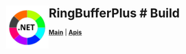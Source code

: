 # <img align="left" width="100" height="100" src="./images/icon.png"> RingBufferPlus # Build

[**Main**](index.md#help) | 
[**Apis**](index.md#apis)

